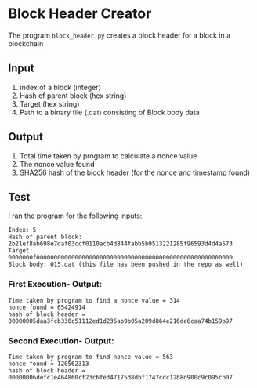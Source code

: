 # Block Header Creator

The program `block_header.py` creates a block header for a block in a blockchain

## Input
1. index of a block (integer)
2. Hash of parent block (hex string)
3. Target (hex string)
4. Path to a binary file (.dat) consisting of Block body data

## Output
1. Total time taken by program to calculate a nonce value
2. The nonce value found 
3. SHA256 hash of the block header (for the nonce and timestamp found)

## Test
I ran the program for the following inputs: 

```
Index: 5 
Hash of parent block: 2b21ef8ab698e7daf03ccf0110acb4d844fabb5b9513221285f96593d4d4a573 
Target: 0000000f00000000000000000000000000000000000000000000000000000000 
Block body: 015.dat (this file has been pushed in the repo as well)
```

### First Execution- Output:
```
Time taken by program to find a nonce value = 314
nonce found = 65424914
hash of block header = 00000005daa3fcb330c51112ed1d235ab9b05a209d864e216de6caa74b159b97
```
### Second Execution- Output:
```
Time taken by program to find nonce value = 563
nonce found = 120562313
hash of block header = 00000006defc1e464860cf23c6fe347175d8dbf1747cdc12b8d900c9c095cb07
```
